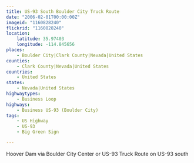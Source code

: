 ```yaml
---
title: US-93 South Boulder City Truck Route
date: "2006-02-01T00:00:00Z"
imageid: "1160828240"
flickrid: "1160828240"
location:
    latitude: 35.97403
    longitude: -114.845656
places:
    - Boulder City|Clark County|Nevada|United States
counties:
    - Clark County|Nevada|United States
countries:
    - United States
states:
    - Nevada|United States
highwaytypes:
    - Business Loop
highways:
    - Business US-93 (Boulder City)
tags:
    - US Highway
    - US-93
    - Big Green Sign

---
```

Hoover Dam via Boulder City Center or US-93 Truck Route on US-93 south